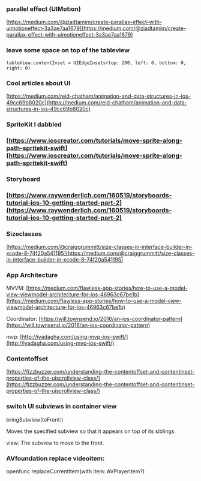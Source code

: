 ### parallel effect \(UIMotion\)

[https://medium.com/@ziadtamim/create-parallax-effect-with-uimotioneffect-3a3ae7aa1679](https://medium.com/@ziadtamim/create-parallax-effect-with-uimotioneffect-3a3ae7aa1679)

### leave some space on top of the tableview

`tableView.contentInset = UIEdgeInsets(top: 200, left: 0, bottom: 0, right: 0)`

### Cool articles about UI

[https://medium.com/reid-chatham/animation-and-data-structures-in-ios-49cc69b8020c](https://medium.com/reid-chatham/animation-and-data-structures-in-ios-49cc69b8020c)

### SpriteKit I dabbled

### [https://www.ioscreator.com/tutorials/move-sprite-along-path-spritekit-swift](https://www.ioscreator.com/tutorials/move-sprite-along-path-spritekit-swift)

### Storyboard

### [https://www.raywenderlich.com/160519/storyboards-tutorial-ios-10-getting-started-part-2](https://www.raywenderlich.com/160519/storyboards-tutorial-ios-10-getting-started-part-2)

### Sizeclasses

[https://medium.com/@craiggrummitt/size-classes-in-interface-builder-in-xcode-8-74f20a541195](https://medium.com/@craiggrummitt/size-classes-in-interface-builder-in-xcode-8-74f20a541195)

### App Architecture

MVVM: [https://medium.com/flawless-app-stories/how-to-use-a-model-view-viewmodel-architecture-for-ios-46963c67be1b](https://medium.com/flawless-app-stories/how-to-use-a-model-view-viewmodel-architecture-for-ios-46963c67be1b)

Coordinator: [https://will.townsend.io/2016/an-ios-coordinator-pattern](https://will.townsend.io/2016/an-ios-coordinator-pattern)

mvp:  [http://iyadagha.com/using-mvp-ios-swift/](http://iyadagha.com/using-mvp-ios-swift/)

### Contentoffset

[https://fizzbuzzer.com/understanding-the-contentoffset-and-contentinset-properties-of-the-uiscrollview-class/](https://fizzbuzzer.com/understanding-the-contentoffset-and-contentinset-properties-of-the-uiscrollview-class/)

### switch UI subviews in container view

bringSubview\(toFront:\)

Moves the specified subview so that it appears on top of its siblings.

view: The subview to move to the front.

### AVfoundation replace videoitem:

openfunc replaceCurrentItem\(with item: AVPlayerItem?\)



